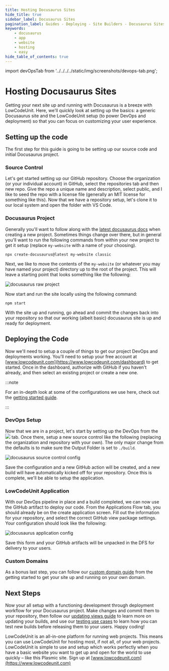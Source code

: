 ```yaml
---
title: Hosting Docusaurus Sites
hide_title: true
sidebar_label: Docusaurus Sites
pagination_label: Guides - Deploying - Site Builders - Docusaurus Sites
keywords:
    - docusaurus
    - app
    - website
    - hosting
    - easy
hide_table_of_contents: true
---
```


import devOpsTab from '../../../../static/img/screenshots/devops-tab.png';

# Hosting Docusaurus Sites

Getting your next site up and running with Docusaurus is a breeze with LowCodeUnit.  Here, we'll quickly look at setting up the basics: a generic Docusaurus site and the LowCodeUnit setup (to power DevOps and deployment) so that you can focus on customizing your user experience.

## Setting up the code

The first step for this guide is going to be setting up our source code and initial Docusaurus project.

### Source Control

Let's get started setting up our GitHub repository.  Choose the organization (or your individual account) in GitHub, select the repositories tab and then new repo.  Give the repo a unique name and description, select public, and I like to seed the repo with a license file (generally an MIT license for something like this).  Now that we have a repository setup, let's clone it to our local system and open the folder with VS Code.  

### Docusaurus Project

Generally you'll want to follow along with the [latest docusaurus docs](https://docusaurus.io/docs) when creating a new project.  Sometimes things change over there, but in general you'll want to run the following commands from within your new project to get it setup (replace `my-website` with a name of your choosing).

```console
npx create-docusaurus@latest my-website classic
```

Next, we like to move the contents of the `my-website` (or whatever you may have named your project) directory up to the root of the project.  This will leave a starting point that looks something like the following:

![docusaurus raw project](/img/screenshots/docusaurus-raw-project.png)

Now start and run the site locally using the following command:

```console
npm start
```

With the site up and running, go ahead and commit the changes back into your repository so that our working (albeit basic) docusaurus site is up and ready for deployment.

## Deploying the Code

Now we'll need to setup a couple of things to get our project DevOps and deployments working.  You'll need to setup your free account at [www.lowcodeunit.com](https://www.lowcodeunit.com/dashboard) to get started.  Once in the dashboard, authorize with GitHub if you haven't already, and then select an existing project or create a new one.

:::note

For an in-depth look at some of the configurations we use here, check out the [getting started guide](../../../getting-started/setup).

:::

### DevOps Setup

Now that we are in a project, let's start by setting up the DevOps from the <img src={devOpsTab} class="text-image" /> tab.  Once there, setup a new source control like the following (replacing the organization and repository with your own).  The only major change from the defaults is to make sure the Output Folder is set to `./build`.

![docusaurus source control config](/img/screenshots/docusaurus-source-control-config.png)

Save the configuration and a new GitHub action will be created, and a new build will have automatically kicked off for your repository.  Once this is complete, we'll be able to setup the application.

### LowCodeUnit Application

With our DevOps pipeline in place and a build completed, we can now use the GitHub artifact to deploy our code.  From the Applications Flow tab, you should already be on the create application screen.  Fill out the information for your repository, and select the correct GitHub view package settings.  Your configuration should look like the following:

![docusaurus application config](/img/screenshots/docusaurus-application-config.png)

Save this form and your GitHub artifacts will be unpacked in the DFS for delivery to your users.

### Custom Domains

As a bonus last step, you can follow our [custom domain guide](../../../getting-started/global-edge-network) from the getting started to get your site up and running on your own domain.

<!-- ## Docs only mode

Talk through shifting to docs only mode, and configuring to run on a base path like `/docs` -->

## Next Steps

Now your all setup with a functioning development through deployment workflow for your Docusaurus project.  Make changes and commit them to your repository, then follow our [updating views guide](../../applications/updating) to learn more on updating your builds, and use our [testing use cases](../../applications/testing-use-cases) to learn how you can test new builds before releasing them to your users.  Happy coding!

LowCodeUnit is an all-in-one platform for running web projects. This means you can use LowCodeUnit for hosting most, if not all, of your web projects. LowCodeUnit is simple to use and setup which works perfectly when you have a basic website you want to get up and open for the world to use quickly – like this Plasmic site. Sign up at [www.lowcodeunit.com](https://www.lowcodeunit.com)
